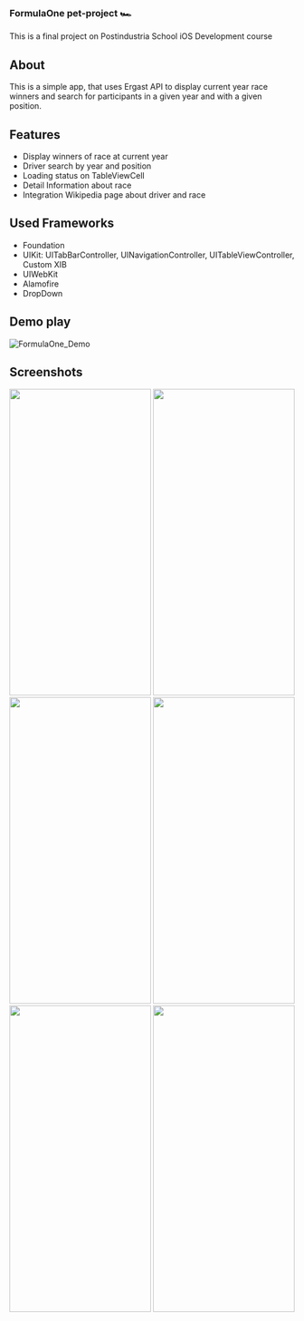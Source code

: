 ### FormulaOne pet-project 🏎 
This is a final project on Postindustria School iOS Development course

## About
This is a simple app, that uses Ergast API to display current year race winners and search for participants in a given year and with a given position.

## Features
- Display winners of race at current year
- Driver search by year and position
- Loading status on TableViewCell
- Detail Information about race
- Integration Wikipedia page about driver and race

## Used Frameworks
- Foundation
- UIKit: UITabBarController, UINavigationController, UITableViewController, Custom XIB
- UIWebKit
- Alamofire
- DropDown

## Demo play
![FormulaOne_Demo](Media/Animation.gif)

## Screenshots
<div align="center">
  <img src="https://raw.githubusercontent.com/lightrid/FormulaOne/main/Media/2.png" width="250" height="541"/>
  <img src="https://raw.githubusercontent.com/lightrid/FormulaOne/main/Media/2.1.png" width="250" height="541"/>
  <img src="https://raw.githubusercontent.com/lightrid/FormulaOne/main/Media/2.2.png" width="250" height="541"/>
  <img src="https://raw.githubusercontent.com/lightrid/FormulaOne/main/Media/2.3.png" width="250" height="541"/>
  <img src="https://raw.githubusercontent.com/lightrid/FormulaOne/main/Media/3.png" width="250" height="541"/>
  <img src="https://raw.githubusercontent.com/lightrid/FormulaOne/main/Media/4.png" width="250" height="541"/>
</div>
